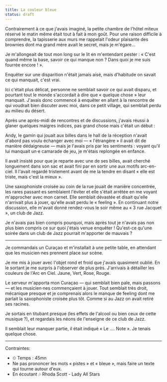 ```yaml
---
title: La couleur bleue
status: draft
---
```


Contrairement à ce que j'avais imaginé, la petite chambre de l'hôtel miteux réservé le matin même était tout à fait à mon goût. Pour une raison difficile à comprendre, la tapisserie aux murs me rappelait l'odeur plaisante des brownies dont ma grand mère avait le secret, mais je m'égare…

Je m'allongeait de tout mon long sur le lit en m'entendant pester : « C'est quand même la base, savoir ce qui manque non ? Dans quoi je me suis fourrée encore ! ».

Enquêter sur une disparition n'était jamais aisé, mais d'habitude on savait ce qui manquait, c'est vrai. 

Ici c'était plus délicat, personne ne semblait savoir ce qui avait disparu, et pourtant tout le monde s'accordait à dire que « quelque chose » leur manquait. J'avais donc commencé à enquêter en allant à la rencontre de qui voudrait bien discuter avec moi, dans ce petit village, qui semblait perdu au milieu du désert.

Après une après-midi de rencontres et de discussions, j'avais réussi à glaner quelques maigres indices, pas grand chose mais c'était un début :

Andy, le gamin qui jouait aux billes dans le hall de la réception n'avait d'abord pas voulu échanger avec moi — « l'étrangère » il avait dit de manière dédaigneuse — mais je l'avais pris par les sentiments : voyant qu'il lui manquait un⋅e camarade de jeu, je m'étais replongée en enfance.

Il avait insisté pour que je reparte avec une de ses billes, avait cherché longuement dans son sac et avait fini par en sortir une aux motifs arc-en-ciel. Il l'avait regardé tristement avant de me la tendre en disant « elle est triste, mais c'est la mieux ».

Une saxophoniste croisée au coin de la rue jouait de manière concentrée, les rares passant⋅es semblaient l'éviter et elle s'était arrêtée en me voyant m'approcher avec mon carnet. Elle semblait dévastée et disait qu'elle n'arrivait plus à jouer, qu'elle avait perdu le « feeling ». En continuant notre discussion, elle m'avait donné rendez-vous le soir même au « 3 rue Jacquet », un club de Jazz.

Je n'avais pas bien compris pourquoi, mais après tout je n'avais pas non plus bien compris ce sur quoi j'étais venue enquêter ! Qu'est-ce qu'une soirée dans un club de Jazz pourrait m'apporter de mauvais ?

---

Je commandais un Curaçao et m'installait à une petite table, en attendant que les musicien⋅nes prennent place sur scène.

Je me mis à jouer avec l'objet rond et froid que j'avais quasiment oublié. En le sortant je me surpris à l'observer de plus près. J'arrivais à détailler les couleurs de l'Arc en Ciel. Jaune, Vert, Rose, Rouge.

Le serveur m'apporta mon Curaçao — qui semblait bien pale, mais passons — et les musicien⋅nes commençaient à jouer. Tout semblait très droit, mécanique presque et je comprenais alors le manque de feeling dont me parlait la saxophoniste croisée plus tôt. Comme si au Jazz on avait retiré ses racines. 

Je sortais en titubant presque (les effets de l'alcool ou bien ceux de cette musique ?), et regardais les néons de l'enseigne de ce club de Jazz.

Il semblait leur manquer partie, il était indiqué « Le .... Note ».
Je tenais quelque chose. 

---

Contraintes:

- ⏲ Temps : 45mn
- Ne pas prononcer les mots « pistes » et « bleue », mais faire un texte qui tourne autour d'eux.
- En écoutant 🎶 Rhoda Scott - Lady All Stars
